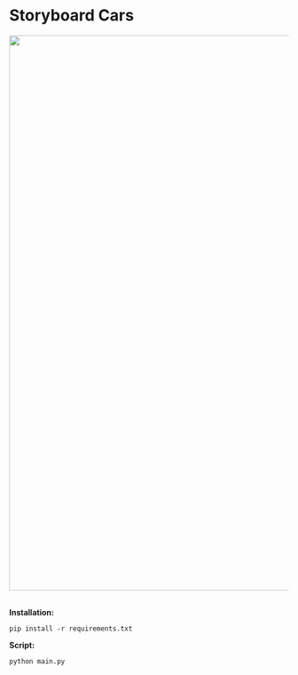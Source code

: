 # Storyboard Cars<br />
<img src="" width="1000"><br />
<br />

**Installation:**<br />
```
pip install -r requirements.txt
```
**Script:**<br />
```
python main.py
```
